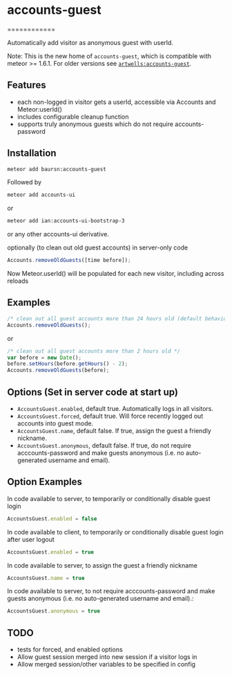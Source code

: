 # accounts-guest
============

Automatically add visitor as anonymous guest with userId.

Note: This is the new home of `accounts-guest`, which is compatible with meteor >= 1.6.1. For older versions see [`artwells:accounts-guest`](https://github.com/artwells/meteor-accounts-guest).

## Features
- each non-logged in visitor gets a userId, accessible via Accounts and Meteor:userId()
- includes configurable cleanup function
- supports truly anonymous guests which do not require accounts-password


## Installation
```sh
meteor add baursn:accounts-guest
```
Followed by
```sh
meteor add accounts-ui

```
or
```sh
meteor add ian:accounts-ui-bootstrap-3
```
or any other accounts-ui derivative.





optionally (to clean out old guest accounts) in server-only code
```javascript
Accounts.removeOldGuests([time before]);
```

Now Meteor.userId() will be populated for each new visitor, including across reloads

## Examples

```javascript
/* clean out all guest accounts more than 24 hours old (default behavior) */
Accounts.removeOldGuests();
```
or

```javascript
/* clean out all guest accounts more than 2 hours old */
var before = new Date();
before.setHours(before.getHours() - 2);
Accounts.removeOldGuests(before);
```



## Options (Set in server code at start up)

* `AccountsGuest.enabled`,  default true. Automatically logs in all visitors.
* `AccountsGuest.forced`,  default true. Will force recently logged out accounts into guest mode.
* `AccountsGuest.name`,  default false. If true, assign the guest a friendly nickname.
* `AccountsGuest.anonymous`,  default false. If true, do not require acccounts-password and make guests
  anonymous (i.e. no auto-generated username and email).

## Option Examples

In code available to server, to temporarily or conditionally disable guest login
```javascript
AccountsGuest.enabled = false
```

In code available to client, to temporarily or conditionally disable guest login after user logout
```javascript
AccountsGuest.enabled = true
```

In code available to server, to assign the guest a friendly nickname
```javascript
AccountsGuest.name = true
```

In code available to server, to not require acccounts-password and make guests
  anonymous (i.e. no auto-generated username and email).:
```javascript
AccountsGuest.anonymous = true
```

## TODO
- tests for forced, and enabled options
- Allow guest session merged into new session if a visitor logs in
- Allow merged session/other variables to be specified in config
